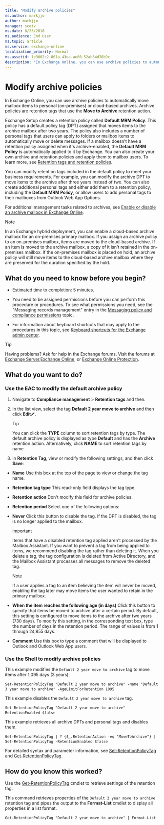 ```yaml
---
title: "Modify archive policies"
ms.author: markjjo
author: markjjo
manager: scotv
ms.date: 6/23/2018
ms.audience: End User
ms.topic: article
ms.service: exchange-online
localization_priority: Normal
ms.assetid: 1e3002c2-801a-43ea-ae00-52ab34d76b9c
description: "In Exchange Online, you can use archive policies to automatically move mailbox items to personal (on-premises) or cloud-based archives. Archive policies are retention tags that use the Move to Archive retention action."
---
```


# Modify archive policies

In Exchange Online, you can use archive policies to automatically move mailbox items to personal (on-premises) or cloud-based archives. Archive policies are retention tags that use the **Move to Archive** retention action. 
  
Exchange Setup creates a retention policy called **Default MRM Policy**. This policy has a default policy tag (DPT) assigned that moves items to the archive mailbox after two years. The policy also includes a number of personal tags that users can apply to folders or mailbox items to automatically move or delete messages. If a mailbox doesn't have a retention policy assigned when it's archive-enabled, the **Default MRM Policy** is automatically applied to it by Exchange. You can also create your own archive and retention policies and apply them to mailbox users. To learn more, see [Retention tags and retention policies](messaging-records-management/retention-tags-and-policies.md).
  
You can modify retention tags included in the default policy to meet your business requirements. For example, you can modify the archive DPT to move items to the archive after three years instead of two. You can also create additional personal tags and either add them to a retention policy, including the **Default MRM Policy**, or allow users to add personal tags to their mailboxes from Outlook Web App Options. 
  
For additional management tasks related to archives, see [Enable or disable an archive mailbox in Exchange Online](http://technet.microsoft.com/library/abf04393-97d1-4ee2-832d-d1c85734de51.aspx).
  
> [!NOTE]
> In an Exchange hybrid deployment, you can enable a cloud-based archive mailbox for an on-premises primary mailbox. If you assign an archive policy to an on-premises mailbox, items are moved to the cloud-based archive. If an item is moved to the archive mailbox, a copy of it isn't retained in the on-premises mailbox. If the on-premises mailbox is placed on hold, an archive policy will still move items to the cloud-based archive mailbox where they are preserved for the duration specified by the hold. 
  
## What do you need to know before you begin?

- Estimated time to completion: 5 minutes.
    
- You need to be assigned permissions before you can perform this procedure or procedures. To see what permissions you need, see the "Messaging records management" entry in the [Messaging policy and compliance permissions](http://technet.microsoft.com/library/ec4d3b9f-b85a-4cb9-95f5-6fc149c3899b.aspx) topic. 
    
- For information about keyboard shortcuts that may apply to the procedures in this topic, see [Keyboard shortcuts for the Exchange admin center](../accessibility/keyboard-shortcuts-in-admin-center.md).
    
> [!TIP]
> Having problems? Ask for help in the Exchange forums. Visit the forums at [Exchange Server](https://go.microsoft.com/fwlink/p/?linkId=60612),[Exchange Online](https://go.microsoft.com/fwlink/p/?linkId=267542), or [Exchange Online Protection](https://go.microsoft.com/fwlink/p/?linkId=285351). 
  
## What do you want to do?

### Use the EAC to modify the default archive policy
<a name="EMCConfigureTag"> </a>

1. Navigate to **Compliance management** \> **Retention tags** and then. 
    
2. In the list view, select the tag **Default 2 year move to archive** and then click **Edit**![Edit icon](../media/ITPro_EAC_EditIcon.gif).
    
    > [!TIP]
    > You can click the **TYPE** column to sort retention tags by type. The default archive policy is displayed as type **Default** and has the **Archive** retention action. Alternatively, click **NAME** to sort retention tags by name. 
  
3. In **Retention Tag**, view or modify the following settings, and then click **Save**:
    
  - **Name** Use this box at the top of the page to view or change the tag name. 
    
  - **Retention tag type** This read-only field displays the tag type. 
    
  - **Retention action** Don't modify this field for archive policies. 
    
  - **Retention period** Select one of the following options: 
    
  - **Never** Click this button to disable the tag. If the DPT is disabled, the tag is no longer applied to the mailbox. 
    
    > [!IMPORTANT]
    > Items that have a disabled retention tag applied aren't processed by the Mailbox Assistant. If you want to prevent a tag from being applied to items, we recommend disabling the tag rather than deleting it. When you delete a tag, the tag configuration is deleted from Active Directory, and the Mailbox Assistant processes all messages to remove the deleted tag. 
  
    > [!NOTE]
    > If a user applies a tag to an item believing the item will never be moved, enabling the tag later may move items the user wanted to retain in the primary mailbox. 
  
  - **When the item reaches the following age (in days)** Click this button to specify that items be moved to archive after a certain period. By default, this setting is configured to move items to the archive after two years (730 days). To modify this setting, in the corresponding text box, type the number of days in the retention period. The range of values is from 1 through 24,855 days. 
    
  - **Comment** Use this box to type a comment that will be displayed to Outlook and Outlook Web App users. 
    
### Use the Shell to modify archive policies
<a name="UseShell"> </a>

This example modifies the  `Default 2 year move to archive` tag to move items after 1,095 days (3 years). 
  
```
Set-RetentionPolicyTag "Default 2 year move to archive" -Name "Default 3 year move to archive" -AgeLimitForRetention 1095
```

This example disables the  `Default 2 year move to archive` tag. 
  
```
Set-RetentionPolicyTag "Default 2 year move to archive" -RetentionEnabled $false
```

This example retrieves all archive DPTs and personal tags and disables them.
  
```
Get-RetentionPolicyTag | ? {$_.RetentionAction -eq "MoveToArchive"} | Set-RetentionPolicyTag -RetentionEnabled $false
```

For detailed syntax and parameter information, see [Set-RetentionPolicyTag](http://technet.microsoft.com/library/6ab21a02-7283-456a-a1c7-1a09b1722981.aspx) and [Get-RetentionPolicyTag](http://technet.microsoft.com/library/5cddcfea-6f67-4481-9c00-5b13c11d5ced.aspx).
  
## How do you know this worked?

Use the [Get-RetentionPolicyTag](http://technet.microsoft.com/library/5cddcfea-6f67-4481-9c00-5b13c11d5ced.aspx) cmdlet to retrieve settings of the retention tag. 
  
This command retrieves properties of the  `Default 2 year move to archive` retention tag and pipes the output to the **Format-List** cmdlet to display all properties in a list format. 
  
```
Get-RetentionPolicyTag "Default 2 year move to archive" | Format-List 
```


